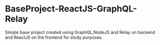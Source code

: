 # BaseProject-ReactJS-GraphQL-Relay
Simple base project created using GraphQL,NodeJS and Relay on backend and ReactJS on the frontend for study purposes.
